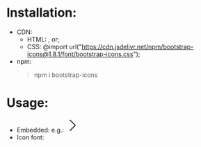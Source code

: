 # Installation:

- CDN:
  - HTML: <link rel="stylesheet" href="https://cdn.jsdelivr.net/npm/bootstrap-icons@1.8.1/font/bootstrap-icons.css"> , or;
  - CSS: @import url("https://cdn.jsdelivr.net/npm/bootstrap-icons@1.8.1/font/bootstrap-icons.css");
- npm:
  > npm i bootstrap-icons

# Usage:

- Embedded: e.g.:
  <svg xmlns="http://www.w3.org/2000/svg" width="32" height="32" fill="currentColor" class="bi bi-chevron-right" viewBox="0 0 16 16"><path fill-rule="evenodd" d="M4.646 1.646a.5.5 0 0 1 .708 0l6 6a.5.5 0 0 1 0 .708l-6 6a.5.5 0 0 1-.708-.708L10.293 8 4.646 2.354a.5.5 0 0 1 0-.708z"/></svg>
- Icon font:
  <i class="bi-alarm"></i>
